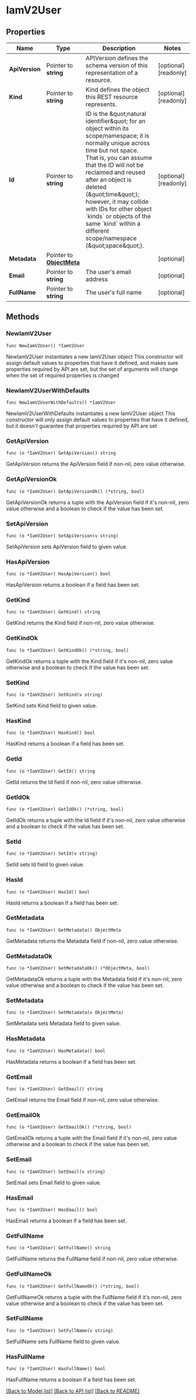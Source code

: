 # IamV2User

## Properties

Name | Type | Description | Notes
------------ | ------------- | ------------- | -------------
**ApiVersion** | Pointer to **string** | APIVersion defines the schema version of this representation of a resource. | [optional] [readonly] 
**Kind** | Pointer to **string** | Kind defines the object this REST resource represents. | [optional] [readonly] 
**Id** | Pointer to **string** | ID is the \&quot;natural identifier\&quot; for an object within its scope/namespace; it is normally unique across time but not space. That is, you can assume that the ID will not be reclaimed and reused after an object is deleted (\&quot;time\&quot;); however, it may collide with IDs for other object &#x60;kinds&#x60; or objects of the same &#x60;kind&#x60; within a different scope/namespace (\&quot;space\&quot;). | [optional] [readonly] 
**Metadata** | Pointer to [**ObjectMeta**](ObjectMeta.md) |  | [optional] 
**Email** | Pointer to **string** | The user&#39;s email address | [optional] 
**FullName** | Pointer to **string** | The user&#39;s full name | [optional] 

## Methods

### NewIamV2User

`func NewIamV2User() *IamV2User`

NewIamV2User instantiates a new IamV2User object
This constructor will assign default values to properties that have it defined,
and makes sure properties required by API are set, but the set of arguments
will change when the set of required properties is changed

### NewIamV2UserWithDefaults

`func NewIamV2UserWithDefaults() *IamV2User`

NewIamV2UserWithDefaults instantiates a new IamV2User object
This constructor will only assign default values to properties that have it defined,
but it doesn't guarantee that properties required by API are set

### GetApiVersion

`func (o *IamV2User) GetApiVersion() string`

GetApiVersion returns the ApiVersion field if non-nil, zero value otherwise.

### GetApiVersionOk

`func (o *IamV2User) GetApiVersionOk() (*string, bool)`

GetApiVersionOk returns a tuple with the ApiVersion field if it's non-nil, zero value otherwise
and a boolean to check if the value has been set.

### SetApiVersion

`func (o *IamV2User) SetApiVersion(v string)`

SetApiVersion sets ApiVersion field to given value.

### HasApiVersion

`func (o *IamV2User) HasApiVersion() bool`

HasApiVersion returns a boolean if a field has been set.

### GetKind

`func (o *IamV2User) GetKind() string`

GetKind returns the Kind field if non-nil, zero value otherwise.

### GetKindOk

`func (o *IamV2User) GetKindOk() (*string, bool)`

GetKindOk returns a tuple with the Kind field if it's non-nil, zero value otherwise
and a boolean to check if the value has been set.

### SetKind

`func (o *IamV2User) SetKind(v string)`

SetKind sets Kind field to given value.

### HasKind

`func (o *IamV2User) HasKind() bool`

HasKind returns a boolean if a field has been set.

### GetId

`func (o *IamV2User) GetId() string`

GetId returns the Id field if non-nil, zero value otherwise.

### GetIdOk

`func (o *IamV2User) GetIdOk() (*string, bool)`

GetIdOk returns a tuple with the Id field if it's non-nil, zero value otherwise
and a boolean to check if the value has been set.

### SetId

`func (o *IamV2User) SetId(v string)`

SetId sets Id field to given value.

### HasId

`func (o *IamV2User) HasId() bool`

HasId returns a boolean if a field has been set.

### GetMetadata

`func (o *IamV2User) GetMetadata() ObjectMeta`

GetMetadata returns the Metadata field if non-nil, zero value otherwise.

### GetMetadataOk

`func (o *IamV2User) GetMetadataOk() (*ObjectMeta, bool)`

GetMetadataOk returns a tuple with the Metadata field if it's non-nil, zero value otherwise
and a boolean to check if the value has been set.

### SetMetadata

`func (o *IamV2User) SetMetadata(v ObjectMeta)`

SetMetadata sets Metadata field to given value.

### HasMetadata

`func (o *IamV2User) HasMetadata() bool`

HasMetadata returns a boolean if a field has been set.

### GetEmail

`func (o *IamV2User) GetEmail() string`

GetEmail returns the Email field if non-nil, zero value otherwise.

### GetEmailOk

`func (o *IamV2User) GetEmailOk() (*string, bool)`

GetEmailOk returns a tuple with the Email field if it's non-nil, zero value otherwise
and a boolean to check if the value has been set.

### SetEmail

`func (o *IamV2User) SetEmail(v string)`

SetEmail sets Email field to given value.

### HasEmail

`func (o *IamV2User) HasEmail() bool`

HasEmail returns a boolean if a field has been set.

### GetFullName

`func (o *IamV2User) GetFullName() string`

GetFullName returns the FullName field if non-nil, zero value otherwise.

### GetFullNameOk

`func (o *IamV2User) GetFullNameOk() (*string, bool)`

GetFullNameOk returns a tuple with the FullName field if it's non-nil, zero value otherwise
and a boolean to check if the value has been set.

### SetFullName

`func (o *IamV2User) SetFullName(v string)`

SetFullName sets FullName field to given value.

### HasFullName

`func (o *IamV2User) HasFullName() bool`

HasFullName returns a boolean if a field has been set.


[[Back to Model list]](../README.md#documentation-for-models) [[Back to API list]](../README.md#documentation-for-api-endpoints) [[Back to README]](../README.md)


